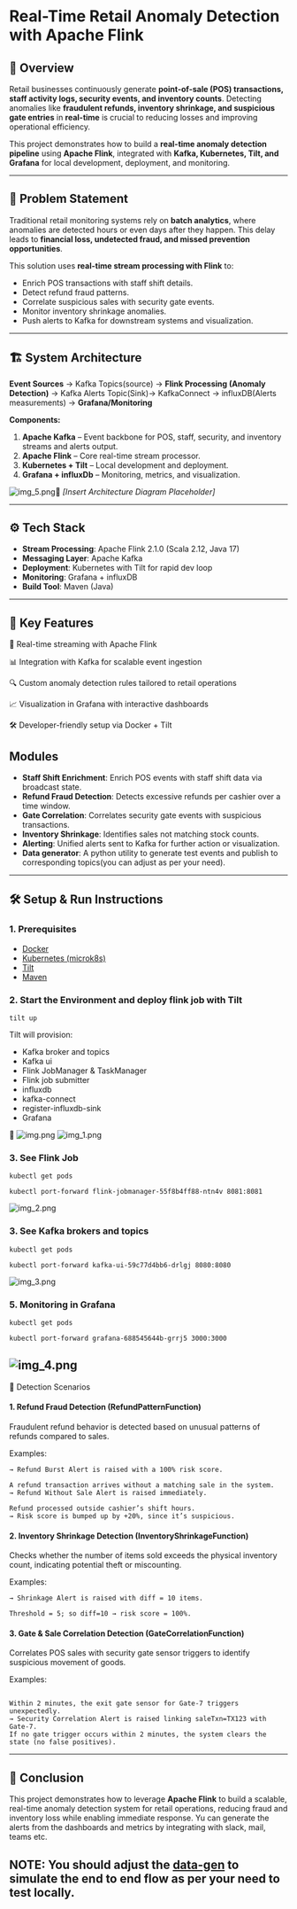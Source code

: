 # Real-Time Retail Anomaly Detection with Apache Flink

## 📌 Overview

Retail businesses continuously generate **point-of-sale (POS) transactions, staff activity logs, security events, and inventory counts**. Detecting anomalies like **fraudulent refunds, inventory shrinkage, and suspicious gate entries** in **real-time** is crucial to reducing losses and improving operational efficiency.

This project demonstrates how to build a **real-time anomaly detection pipeline** using **Apache Flink**, integrated with **Kafka, Kubernetes, Tilt, and Grafana** for local development, deployment, and monitoring.

---

## 🚀 Problem Statement

Traditional retail monitoring systems rely on **batch analytics**, where anomalies are detected hours or even days after they happen. This delay leads to **financial loss, undetected fraud, and missed prevention opportunities**.

This solution uses **real-time stream processing with Flink** to:

* Enrich POS transactions with staff shift details.
* Detect refund fraud patterns.
* Correlate suspicious sales with security gate events.
* Monitor inventory shrinkage anomalies.
* Push alerts to Kafka for downstream systems and visualization.

---

## 🏗️ System Architecture

**Event Sources** → Kafka Topics(source) → **Flink Processing (Anomaly Detection)** → Kafka Alerts Topic(Sink)→ KafkaConnect -> influxDB(Alerts measurements) -> **Grafana/Monitoring**

**Components:**

1. **Apache Kafka** – Event backbone for POS, staff, security, and inventory streams and alerts output.
2. **Apache Flink** – Core real-time stream processor.
3. **Kubernetes + Tilt** – Local development and deployment.
4. **Grafana + influxDb** – Monitoring, metrics, and visualization.

![img_5.png](img_5.png)📌 *\[Insert Architecture Diagram Placeholder]*

---

## ⚙️ Tech Stack

* **Stream Processing**: Apache Flink 2.1.0 (Scala 2.12, Java 17)
* **Messaging Layer**: Apache Kafka
* **Deployment**: Kubernetes with Tilt for rapid dev loop
* **Monitoring**: Grafana + influxDB
* **Build Tool**: Maven (Java)

---

## 🔑 Key Features

🚀 Real-time streaming with Apache Flink

📊 Integration with Kafka for scalable event ingestion

🔍 Custom anomaly detection rules tailored to retail operations

📈 Visualization in Grafana with interactive dashboards

🛠️ Developer-friendly setup via Docker + Tilt

## Modules

* **Staff Shift Enrichment**: Enrich POS events with staff shift data via broadcast state.
* **Refund Fraud Detection**: Detects excessive refunds per cashier over a time window.
* **Gate Correlation**: Correlates security gate events with suspicious transactions.
* **Inventory Shrinkage**: Identifies sales not matching stock counts.
* **Alerting**: Unified alerts sent to Kafka for further action or visualization.
* **Data generator**: A python utility to generate test events and publish to corresponding topics(you can adjust as per your need).

---

## 🛠️ Setup & Run Instructions

### 1. Prerequisites

* [Docker](https://www.docker.com/)
* [Kubernetes (microk8s)](https://microk8s.io/#install-microk8s)
* [Tilt](https://tilt.dev/)
* [Maven](https://maven.apache.org/)

### 2. Start the Environment and deploy flink job with Tilt

```
tilt up
```

Tilt will provision:

* Kafka broker and topics
* Kafka ui
* Flink JobManager & TaskManager
* Flink job submitter
* influxdb 
* kafka-connect 
* register-influxdb-sink 
* Grafana 

📌 
![img.png](img.png)
![img_1.png](img_1.png)

### 3. See Flink Job
```
kubectl get pods
```

```
kubectl port-forward flink-jobmanager-55f8b4ff88-ntn4v 8081:8081
```
![img_2.png](img_2.png)

### 3. See Kafka brokers and topics
```
kubectl get pods
```

```
kubectl port-forward kafka-ui-59c77d4bb6-drlgj 8080:8080
```
![img_3.png](img_3.png)
### 5. Monitoring in Grafana

```
kubectl get pods
```

```
kubectl port-forward grafana-688545644b-grrj5 3000:3000
```
![img_4.png](img_4.png)
---
🔎 Detection Scenarios
#### 1. Refund Fraud Detection (RefundPatternFunction)

Fraudulent refund behavior is detected based on unusual patterns of refunds compared to sales.

Examples:

```A cashier issues 6 refunds within 10 minutes, each above $100.
→ Refund Burst Alert is raised with a 100% risk score.

A refund transaction arrives without a matching sale in the system.
→ Refund Without Sale Alert is raised immediately.

Refund processed outside cashier’s shift hours.
→ Risk score is bumped up by +20%, since it’s suspicious.
```

#### 2. Inventory Shrinkage Detection (InventoryShrinkageFunction)

Checks whether the number of items sold exceeds the physical inventory count, indicating potential theft or miscounting.

Examples:

```Inventory count for SKU=12345 is 20 items, but sales data shows 30 items sold since last count.
→ Shrinkage Alert is raised with diff = 10 items.

Threshold = 5; so diff=10 → risk score = 100%.
```

#### 3. Gate & Sale Correlation Detection (GateCorrelationFunction)

Correlates POS sales with security gate sensor triggers to identify suspicious movement of goods.

Examples:

```A customer buys a $500 TV (high-value sale).

Within 2 minutes, the exit gate sensor for Gate-7 triggers unexpectedly.
→ Security Correlation Alert is raised linking saleTxn=TX123 with Gate-7.
If no gate trigger occurs within 2 minutes, the system clears the state (no false positives).

```
---


## 🎯 Conclusion

This project demonstrates how to leverage **Apache Flink** to build a scalable, real-time anomaly detection system for retail operations, reducing fraud and inventory loss while enabling immediate response.
Yu can generate the alerts from the dashboards and metrics by integrating with slack, mail, teams etc.

NOTE: You should adjust the [data-gen](data-gen) to simulate the end to end flow as per your need to test locally.
---